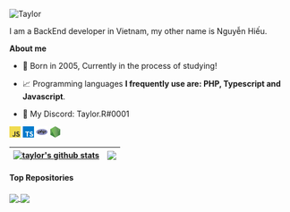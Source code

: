 ![Taylor](https://capsule-render.vercel.app/api?type=Waving&color=timeGradient&height=200&animation=fadeIn&section=header&text=taylordevs&fontSize=70)

I am a BackEnd developer in Vietnam, my other name is Nguyễn Hiếu.

**About me**

- 💼 Born in 2005, Currently in the process of studying!

- 📈 Programming languages **I frequently use are: PHP, Typescript and Javascript**.

- 🎇 My Discord: Taylor.R#0001

<code><img height="20" alt="javascript" src="https://raw.githubusercontent.com/github/explore/80688e429a7d4ef2fca1e82350fe8e3517d3494d/topics/javascript/javascript.png"></code>
<code><img height="20" alt="typescript" src="https://raw.githubusercontent.com/github/explore/80688e429a7d4ef2fca1e82350fe8e3517d3494d/topics/typescript/typescript.png"></code>
<code><img height="20" alt="typescript" src="https://raw.githubusercontent.com/github/explore/80688e429a7d4ef2fca1e82350fe8e3517d3494d/topics/php/php.png"></code>
<code><img height="20" alt="nodejs" src="https://raw.githubusercontent.com/github/explore/80688e429a7d4ef2fca1e82350fe8e3517d3494d/topics/nodejs/nodejs.png"></code>    


| <a href="https://github.com/taylordevs"><img align="center" src="https://github-readme-stats.vercel.app/api?username=taylordevs&show_icons=true&include_all_commits=true&theme=codeSTACKr&hide_border=true" alt="taylor's github stats" /></a> | <a href="https://github.com/taylordevs"><img align="center" src="https://github-readme-stats.vercel.app/api/top-langs/?username=taylordevs&layout=compact&theme=codeSTACKr&hide_border=true" /></a> |
| ------------- | ------------- |

#### Top Repositories


<a href="https://github.com/Taylor-pm-pl/MultiPlayerCounter">
  <img align="center" src="https://github-readme-stats.vercel.app/api/pin/?username=Taylor-pm-pl&repo=MultiPlayerCounter&theme=codeSTACKr" />
</a>
<a href="https://github.com/Taylor-pm-pl/Clothes">
  <img align="center" src="https://github-readme-stats.vercel.app/api/pin/?username=Taylor-pm-pl&repo=Clothes&theme=codeSTACKr" />
</a>
